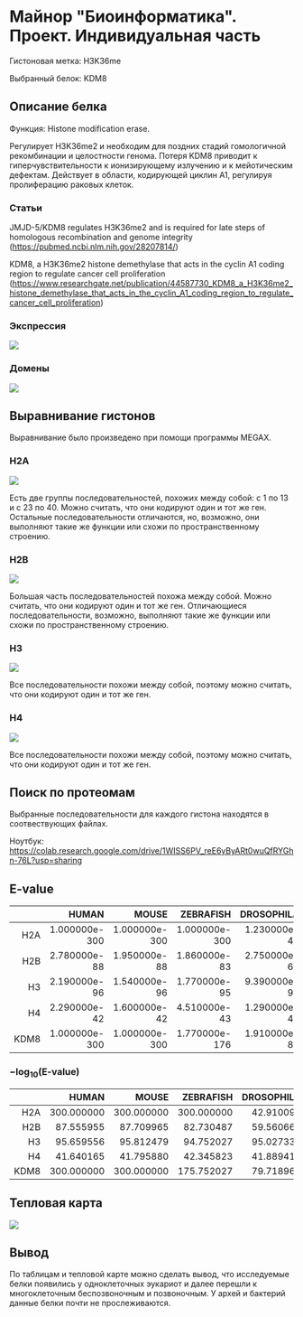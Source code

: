 # Майнор "Биоинформатика". Проект. Индивидуальная часть

Гистоновая метка: H3K36me

Выбранный белок: KDM8

## Описание белка

Функция: Histone modification erase.

Регулирует H3K36me2 и необходим для поздних стадий гомологичной рекомбинации и целостности генома. Потеря KDM8 приводит к гиперчувствительности к ионизирующему излучению и к мейотическим дефектам. Действует в области, кодирующей циклин A1, регулируя пролиферацию раковых клеток.

### Статьи

JMJD-5/KDM8 regulates H3K36me2 and is required for late steps of homologous recombination and genome integrity (https://pubmed.ncbi.nlm.nih.gov/28207814/)

KDM8, a H3K36me2 histone demethylase that acts in the cyclin A1 coding region to regulate cancer cell proliferation (https://www.researchgate.net/publication/44587730_KDM8_a_H3K36me2_histone_demethylase_that_acts_in_the_cyclin_A1_coding_region_to_regulate_cancer_cell_proliferation)

### Экспрессия

![](expression.png)

### Домены

![](domains.png)

## Выравнивание гистонов

Выравнивание было произведено при помощи программы MEGAX.

### H2A

![](H2A_alighment.png)

Есть две группы последовательностей, похожих между собой: c 1 по 13 и с 23 по 40. Можно считать, что они кодируют один и тот же ген. Остальные последовательности отличаются, но, возможно, они выполняют такие же функции или схожи по пространственному строению.

### H2B

![](H2B_alighment.png)

Большая часть последовательностей похожа между собой. Можно считать, что они кодируют один и тот же ген. Отличающиеся последовательности, возможно, выполняют такие же функции или схожи по пространственному строению.

### H3

![](H3_alighment.png)

Все последовательности похожи между собой, поэтому можно считать, что они кодируют один и тот же ген.

### H4

![](H4_alighment.png)

Все последовательности похожи между собой, поэтому можно считать, что они кодируют один и тот же ген.

## Поиск по протеомам

Выбранные последовательности для каждого гистона находятся в соотвествующих файлах.

Ноутбук: https://colab.research.google.com/drive/1WISS6PV_reE6yByARt0wuQfRYGhn-76L?usp=sharing

## E-value

|      |         HUMAN |         MOUSE |     ZEBRAFISH |   DROSOPHILA |    C.ELEGANS |      CILIATE |        YEAST | METHANOCALDOCOCCUS | THERMOCOCCUS |       E.COLI | TUBERCULOSIS |
|-----:|--------------:|--------------:|--------------:|-------------:|-------------:|-------------:|-------------:|-------------------:|-------------:|-------------:|-------------:|
|  H2A | 1.000000e-300 | 1.000000e-300 | 1.000000e-300 | 1.230000e-43 | 2.710000e-45 | 3.440000e-46 | 1.070000e-45 |              1.200 | 1.710000e-07 | 1.180000e-21 | 5.290000e-09 |
|  H2B |  2.780000e-88 |  1.950000e-88 |  1.860000e-83 | 2.750000e-60 | 5.980000e-66 | 4.620000e-51 | 1.010000e-60 |              1.700 | 1.200000e+00 | 1.600000e+00 | 2.300000e+00 |
|  H3  |  2.190000e-96 |  1.540000e-96 |  1.770000e-95 | 9.390000e-96 | 4.460000e-94 | 8.410000e-86 | 3.310000e-87 |              0.034 | 5.700000e-02 | 1.000000e+00 | 4.600000e+00 |
|  H4  |  2.290000e-42 |  1.600000e-42 |  4.510000e-43 | 1.290000e-42 | 4.010000e-43 | 2.780000e-20 | 4.060000e-28 |              0.620 | 6.200000e-01 | 1.000000e+00 | 3.200000e-02 |
| KDM8 | 1.000000e-300 | 1.000000e-300 | 1.770000e-176 | 1.910000e-80 | 2.200000e-76 | 1.280000e-23 | 1.000000e+00 |              0.990 | 2.200000e+00 | 1.000000e+00 | 3.300000e+00 |

### $-\log_{10}$(E-value)

|      |      HUMAN |      MOUSE |  ZEBRAFISH | DROSOPHILA | C.ELEGANS |   CILIATE |     YEAST | METHANOCALDOCOCCUS | THERMOCOCCUS |    E.COLI | TUBERCULOSIS |
|-----:|-----------:|-----------:|-----------:|-----------:|----------:|----------:|----------:|-------------------:|-------------:|----------:|-------------:|
|  H2A | 300.000000 | 300.000000 | 300.000000 |  42.910095 | 44.567031 | 45.463442 | 44.970616 |          -0.079181 |     6.767004 | 20.928118 |     8.276544 |
|  H2B |  87.555955 |  87.709965 |  82.730487 |  59.560667 | 65.223299 | 50.335358 | 59.995679 |          -0.230449 |    -0.079181 | -0.204120 |    -0.361728 |
|  H3  |  95.659556 |  95.812479 |  94.752027 |  95.027334 | 93.350665 | 85.075204 | 86.480172 |           1.468521 |     1.244125 | -0.000000 |    -0.662758 |
|  H4  |  41.640165 |  41.795880 |  42.345823 |  41.889410 | 42.396856 | 19.555955 | 27.391474 |           0.207608 |     0.207608 | -0.000000 |     1.494850 |
| KDM8 | 300.000000 | 300.000000 | 175.752027 |  79.718967 | 75.657577 | 22.892790 | -0.000000 |           0.004365 |    -0.342423 | -0.000000 |    -0.518514 |

## Тепловая карта

![](result_heatmap.png)

## Вывод

По таблицам и тепловой карте можно сделать вывод, что исследуемые белки появились у одноклеточных эукариот и далее перешли к многоклеточным беспозвоночным и позвоночным. У архей и бактерий данные белки почти не прослеживаются.
